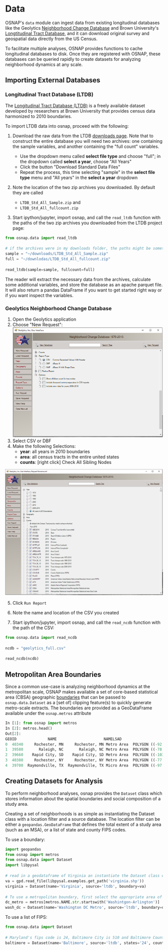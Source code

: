 # Data

OSNAP's `data` module can ingest data from existing longitudinal databases like the Geolytics [Neighborhood Change Database](http://geolytics.com/USCensus,Neighborhood-Change-Database-1970-2000,Products.asp) and Brown University's [Longtitudinal Tract Database](https://s4.ad.brown.edu/projects/diversity/researcher/bridging.htm), and it can download original survey and geospatial data directly from the US Census.

To facilitate multiple analyses, OSNAP provides functions to cache longitudinal databases to disk. Once they are registered with OSNAP, these databases can be queried rapidly to create datasets for analyzing neighborhood dynamics at any scale.


## Importing External Databases

### Longitudinal Tract Database (LTDB)

The [Longitudinal Tract Database
(LTDB)](https://s4.ad.brown.edu/projects/diversity/Researcher/LTDB.htm) is a
freely available dataset developed by researchers at Brown University that
provides census data harmonized to 2010 boundaries.

To import LTDB data into osnap, proceed with the following:

1. Download the raw data from the LTDB [downloads
  page](https://s4.ad.brown.edu/projects/diversity/Researcher/LTBDDload/Default.aspx).
  Note that to construct the entire database you will need two archives: one
  containing the sample variables, and another containing the "full count"
  variables.
    - Use the dropdown menu called **select file type** and choose "full"; in
      the dropdown called **select a year**, choose "All Years"
    - Click the button "Download Standard Data Files"
    - Repeat the process, this time selecting "sample" in the **select file
      type** menu and "All years" in the **select a year** dropdown
2. Note the location of the two zip archives you downloaded. By default they are called 
    - `LTDB_Std_All_Sample.zip` and
    - `LTDB_Std_All_fullcount.zip`

3. Start ipython/jupyter, import osnap, and call the `read_ltdb` function with the paths of the two zip archives you downloaded from the LTDB project page:

```python
from osnap.data import read_ltdb

# if the archives were in my downloads folder, the paths might be something like this
sample = "~/downloads/LTDB_Std_All_Sample.zip"
full = "~/downlodas/LTDB_Std_All_fullcount.zip"

read_ltdb(sample=sample, fullcount=full)

```

The reader will extract the necessary data from the archives, calculate some additional variables, and store the database as an apache parquet file. It will also return a pandas DataFrame if you want to get started right way or if you want inspect the variables.


### Geolytics Neighborhood Change Database

1. Open the Geolytics application
2. Choose "New Request": ![Choose "New Request"](geolytics/geolytics_interface1.PNG)
3. Select CSV or DBF
4. Make the following Selections:
    - **year**: all years in 2010 boundaries
    - **area**: all census tracts in the entire united states
    - **counts**: [right click] Check All Sibling Nodes

![](geolytics/geolytics_interface2.PNG)

5. Click `Run Report`

6. Note the name and location of the CSV you created

7. Start ipython/jupyter, import osnap, and call the `read_ncdb` function with the path of the CSV:

```python
from osnap.data import read_ncdb

ncdb = "geolytics_full.csv"

read_ncdb(ncdb)
```


## Metropolitan Area Boundaries
Since a common use-case is analyzing neighborhood dynamics at the metropolitan scale, OSNAP makes available a set of core-based statistical area (CBSA) geographic [boundaries](ftp://ftp2.census.gov/geo/tiger/TIGER2018/CBSA/tl_2018_us_cbsa.zip) that can be passed to `osnap.data.Dataset` as a [set of] clipping feature(s) to quickly generate metro-scale extracts. The boundaries are provided as a GeoDataFrame available under the `osnap.metros` attribute

```python
In [1]: from osnap import metros
In [2]: metros.head()
Out[2]:
GEOID              NAME                     NAMELSAD                                           geometry
0  40340     Rochester, MN     Rochester, MN Metro Area  POLYGON ((-92.67871699999999 44.195516, -92.67...
1  39580       Raleigh, NC       Raleigh, NC Metro Area  POLYGON ((-78.546414 36.021826, -78.5464059999...
2  39660    Rapid City, SD    Rapid City, SD Metro Area  POLYGON ((-103.452453 44.140772, -103.452465 4...
3  40380     Rochester, NY     Rochester, NY Metro Area  POLYGON ((-77.99728999999999 43.132981, -77.99...
4  39700  Raymondville, TX  Raymondville, TX Micro Area  POLYGON ((-97.872384 26.433535, -97.875276 26....
```


## Creating Datasets for Analysis

To perform neighborhood analyses, osnap provides the `Dataset` class which stores information about the spatial boundaries and social composition of a study area. 

Creating a set of neighborhoods is as simple as instantiating the Dataset class with a location filter and a source database. The location filter can be either a `geopandas.GeoDataFrame` that defines the total extent of a study area (such as an MSA), or a list of state and county FIPS codes.

To use a boundary:

```python
import geopandas
from osnap import metros
from osnap.data import Dataset
import libpysal

# read in a geodataframe of Virginia an instantiate the Dataset class with it
va = gpd.read_file(libpysal.examples.get_path('virginia.shp'))
virginia = Dataset(name='Virginia', source='ltdb', boundary=va)

# To use a metropolitan boundary, first select the appropriate area of interest with pandas conventions
dc_metro = metros[metros.NAME.str.startswith('Washintgon-Arlington')]
wash_dc = Dataset(name='Washington DC Metro', source='ltdb', boundary=dc_metro)

```

To use a list of FIPS:

```python
from osnap.data import Dataset

# Maryland's fips code is 24, Baltimore City is 510 and Baltimore County is 005
baltimore = Dataset(name='Baltimore', source='ltdb', states='24', counties = ['005', '510'])

```
